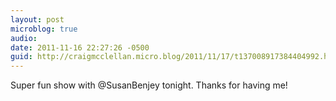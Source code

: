 ```yaml
---
layout: post
microblog: true
audio: 
date: 2011-11-16 22:27:26 -0500
guid: http://craigmcclellan.micro.blog/2011/11/17/t137008917384404992.html
---
```

Super fun show with @SusanBenjey tonight. Thanks for having me!
